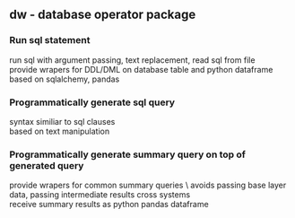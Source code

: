 ## dw - database operator package

### Run sql statement
run sql with argument passing, text replacement, read sql from file \
provide wrapers for DDL/DML on database table and python dataframe \
based on sqlalchemy, pandas

### Programmatically generate sql query
syntax similiar to sql clauses \
based on text manipulation

### Programmatically generate summary query on top of generated query
provide wrapers for common summary queries \ 
avoids passing base layer data, passing intermediate results cross systems \
receive summary results as python pandas dataframe

